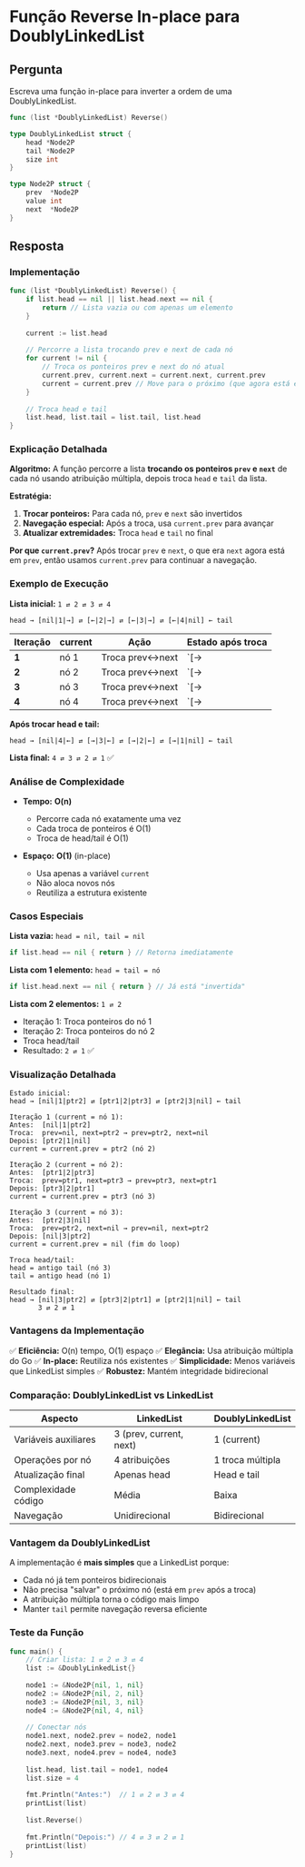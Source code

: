 # Função Reverse In-place para DoublyLinkedList

## Pergunta

Escreva uma função in-place para inverter a ordem de uma DoublyLinkedList.

```go
func (list *DoublyLinkedList) Reverse()

type DoublyLinkedList struct {
    head *Node2P
    tail *Node2P
    size int
}

type Node2P struct {
    prev  *Node2P
    value int
    next  *Node2P
}
```

## Resposta

### Implementação

```go
func (list *DoublyLinkedList) Reverse() {
    if list.head == nil || list.head.next == nil {
        return // Lista vazia ou com apenas um elemento
    }
    
    current := list.head
    
    // Percorre a lista trocando prev e next de cada nó
    for current != nil {
        // Troca os ponteiros prev e next do nó atual
        current.prev, current.next = current.next, current.prev
        current = current.prev // Move para o próximo (que agora está em prev)
    }
    
    // Troca head e tail
    list.head, list.tail = list.tail, list.head
}
```

### Explicação Detalhada

**Algoritmo:** A função percorre a lista **trocando os ponteiros `prev` e `next`** de cada nó usando atribuição múltipla, depois troca `head` e `tail` da lista.

**Estratégia:**
1. **Trocar ponteiros:** Para cada nó, `prev` e `next` são invertidos
2. **Navegação especial:** Após a troca, usa `current.prev` para avançar
3. **Atualizar extremidades:** Troca `head` e `tail` no final

**Por que `current.prev`?**
Após trocar `prev` e `next`, o que era `next` agora está em `prev`, então usamos `current.prev` para continuar a navegação.

### Exemplo de Execução

**Lista inicial:** `1 ⇄ 2 ⇄ 3 ⇄ 4`
```
head → [nil|1|→] ⇄ [←|2|→] ⇄ [←|3|→] ⇄ [←|4|nil] ← tail
```

| Iteração | current | Ação | Estado após troca |
|----------|---------|------|-------------------|
| **1** | nó 1 | Troca prev↔next | `[→|1|nil] ⇄ [←|2|→] ⇄ [←|3|→] ⇄ [←|4|nil]` |
| **2** | nó 2 | Troca prev↔next | `[→|1|nil] ⇄ [→|2|←] ⇄ [←|3|→] ⇄ [←|4|nil]` |
| **3** | nó 3 | Troca prev↔next | `[→|1|nil] ⇄ [→|2|←] ⇄ [→|3|←] ⇄ [←|4|nil]` |
| **4** | nó 4 | Troca prev↔next | `[→|1|nil] ⇄ [→|2|←] ⇄ [→|3|←] ⇄ [nil|4|←]` |

**Após trocar head e tail:**
```
head → [nil|4|←] ⇄ [→|3|←] ⇄ [→|2|←] ⇄ [→|1|nil] ← tail
```

**Lista final:** `4 ⇄ 3 ⇄ 2 ⇄ 1` ✅

### Análise de Complexidade

- **Tempo:** **O(n)**
  - Percorre cada nó exatamente uma vez
  - Cada troca de ponteiros é O(1)
  - Troca de head/tail é O(1)

- **Espaço:** **O(1)** (in-place)
  - Usa apenas a variável `current`
  - Não aloca novos nós
  - Reutiliza a estrutura existente

### Casos Especiais

**Lista vazia:** `head = nil, tail = nil`
```go
if list.head == nil { return } // Retorna imediatamente
```

**Lista com 1 elemento:** `head = tail = nó`
```go
if list.head.next == nil { return } // Já está "invertida"
```

**Lista com 2 elementos:** `1 ⇄ 2`
- Iteração 1: Troca ponteiros do nó 1
- Iteração 2: Troca ponteiros do nó 2
- Troca head/tail
- Resultado: `2 ⇄ 1` ✅

### Visualização Detalhada

```
Estado inicial:
head → [nil|1|ptr2] ⇄ [ptr1|2|ptr3] ⇄ [ptr2|3|nil] ← tail

Iteração 1 (current = nó 1):
Antes:  [nil|1|ptr2]
Troca:  prev=nil, next=ptr2 → prev=ptr2, next=nil
Depois: [ptr2|1|nil]
current = current.prev = ptr2 (nó 2)

Iteração 2 (current = nó 2):
Antes:  [ptr1|2|ptr3]
Troca:  prev=ptr1, next=ptr3 → prev=ptr3, next=ptr1
Depois: [ptr3|2|ptr1]
current = current.prev = ptr3 (nó 3)

Iteração 3 (current = nó 3):
Antes:  [ptr2|3|nil]
Troca:  prev=ptr2, next=nil → prev=nil, next=ptr2
Depois: [nil|3|ptr2]
current = current.prev = nil (fim do loop)

Troca head/tail:
head = antigo tail (nó 3)
tail = antigo head (nó 1)

Resultado final:
head → [nil|3|ptr2] ⇄ [ptr3|2|ptr1] ⇄ [ptr2|1|nil] ← tail
       3 ⇄ 2 ⇄ 1
```

### Vantagens da Implementação

✅ **Eficiência:** O(n) tempo, O(1) espaço
✅ **Elegância:** Usa atribuição múltipla do Go
✅ **In-place:** Reutiliza nós existentes
✅ **Simplicidade:** Menos variáveis que LinkedList simples
✅ **Robustez:** Mantém integridade bidirecional

### Comparação: DoublyLinkedList vs LinkedList

| Aspecto | LinkedList | DoublyLinkedList |
|---------|------------|------------------|
| Variáveis auxiliares | 3 (prev, current, next) | 1 (current) |
| Operações por nó | 4 atribuições | 1 troca múltipla |
| Atualização final | Apenas head | Head e tail |
| Complexidade código | Média | Baixa |
| Navegação | Unidirecional | Bidirecional |

### Vantagem da DoublyLinkedList

A implementação é **mais simples** que a LinkedList porque:
- Cada nó já tem ponteiros bidirecionais
- Não precisa "salvar" o próximo nó (está em `prev` após a troca)
- A atribuição múltipla torna o código mais limpo
- Manter `tail` permite navegação reversa eficiente

### Teste da Função

```go
func main() {
    // Criar lista: 1 ⇄ 2 ⇄ 3 ⇄ 4
    list := &DoublyLinkedList{}
    
    node1 := &Node2P{nil, 1, nil}
    node2 := &Node2P{nil, 2, nil}
    node3 := &Node2P{nil, 3, nil}
    node4 := &Node2P{nil, 4, nil}
    
    // Conectar nós
    node1.next, node2.prev = node2, node1
    node2.next, node3.prev = node3, node2
    node3.next, node4.prev = node4, node3
    
    list.head, list.tail = node1, node4
    list.size = 4
    
    fmt.Println("Antes:")  // 1 ⇄ 2 ⇄ 3 ⇄ 4
    printList(list)
    
    list.Reverse()
    
    fmt.Println("Depois:") // 4 ⇄ 3 ⇄ 2 ⇄ 1
    printList(list)
}
```